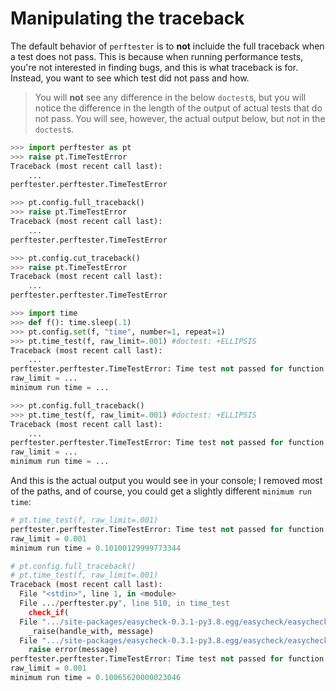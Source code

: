 # Manipulating the traceback

The default behavior of `perftester` is to **not** incluide the full traceback when a test does not pass. This is because when running performance tests, you're not interested in finding bugs, and this is what traceback is for. Instead, you want to see which test did not pass and how.

> You will **not** see any difference in the below `doctest`s, but you will notice the difference in the length of the output of actual tests that do not pass. You will see, however, the actual output below, but not in the `doctest`s.


```python
>>> import perftester as pt
>>> raise pt.TimeTestError
Traceback (most recent call last):
    ...
perftester.perftester.TimeTestError

>>> pt.config.full_traceback()
>>> raise pt.TimeTestError
Traceback (most recent call last):
    ...
perftester.perftester.TimeTestError

>>> pt.config.cut_traceback()
>>> raise pt.TimeTestError
Traceback (most recent call last):
    ...
perftester.perftester.TimeTestError

```

```python
>>> import time
>>> def f(): time.sleep(.1)
>>> pt.config.set(f, "time", number=1, repeat=1)
>>> pt.time_test(f, raw_limit=.001) #doctest: +ELLIPSIS
Traceback (most recent call last):
    ...
perftester.perftester.TimeTestError: Time test not passed for function f:
raw_limit = ...
minimum run time = ...

>>> pt.config.full_traceback()
>>> pt.time_test(f, raw_limit=.001) #doctest: +ELLIPSIS
Traceback (most recent call last):
    ...
perftester.perftester.TimeTestError: Time test not passed for function f:
raw_limit = ...
minimum run time = ...

```

And this is the actual output you would see in your console; I removed most of the paths, and of course, you could get a slightly different `minimum run time`:

```python
# pt.time_test(f, raw_limit=.001)
perftester.perftester.TimeTestError: Time test not passed for function f:
raw_limit = 0.001
minimum run time = 0.10100129999773344
```

```python
# pt.config.full_traceback()
# pt.time_test(f, raw_limit=.001)
Traceback (most recent call last):
  File "<stdin>", line 1, in <module>
  File .../perftester.py", line 510, in time_test
    check_if(
  File ".../site-packages/easycheck-0.3.1-py3.8.egg/easycheck/easycheck.py", line 114, in check_if
    _raise(handle_with, message)
  File ".../site-packages/easycheck-0.3.1-py3.8.egg/easycheck/easycheck.py", line 848, in _raise
    raise error(message)
perftester.perftester.TimeTestError: Time test not passed for function f:
raw_limit = 0.001
minimum run time = 0.10065620000023046
```
